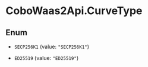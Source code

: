 # CoboWaas2Api.CurveType

## Enum


* `SECP256K1` (value: `"SECP256K1"`)

* `ED25519` (value: `"ED25519"`)


